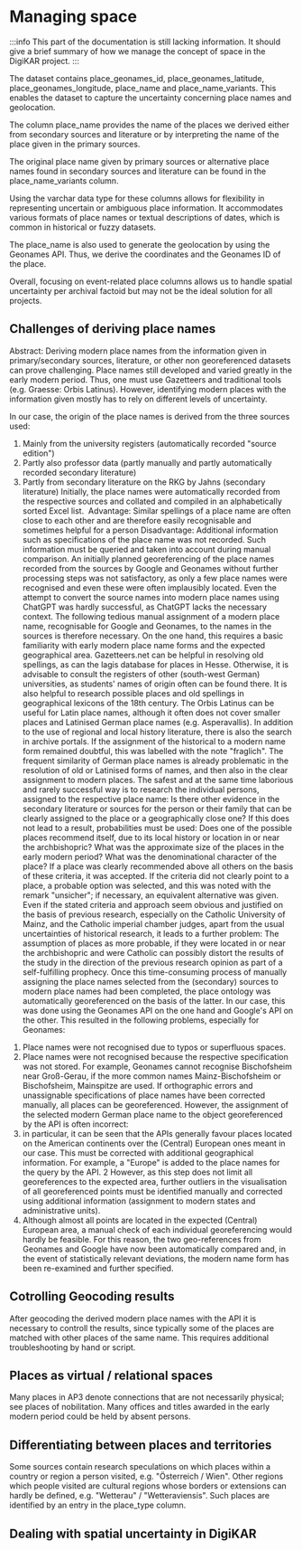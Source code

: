 # Managing space

:::info
This part of the documentation is still lacking information. It should give a brief summary of how we manage the concept of space in the DigiKAR project.
:::

The dataset contains place_geonames_id, place_geonames_latitude, place_geonames_longitude, place_name and place_name_variants. This enables the dataset to capture the uncertainty concerning place names and geolocation.

The column place_name provides the name of the places we derived either from secondary sources and literature or by interpreting the name of the place given in the primary sources.

The original place name given by primary sources or alternative place names found in secondary sources and literature can be found in the place_name_variants column.

Using the varchar data type for these columns allows for flexibility in representing uncertain or ambiguous place information. It accommodates various formats of place names or textual descriptions of dates, which is common in historical or fuzzy datasets.

The place_name is also used to generate the geolocation by using the Geonames API. Thus, we derive the coordinates and the Geonames ID of the place.

Overall, focusing on event-related place columns allows us to handle spatial uncertainty per archival factoid but may not be the ideal solution for all projects.

## Challenges of deriving place names

Abstract: Deriving modern place names from the information given in primary/secondary sources, literature, or other non georeferenced datasets can prove challenging. Place names still developed and varied greatly in the early modern period. Thus, one must use Gazetteers and traditional tools (e.g. Graesse: Orbis Latinus). However, identifying modern places with the information given mostly has to rely on different levels of uncertainty.

In our case, the origin of the place names is derived from the three sources used:
1) Mainly from the university registers (automatically recorded "source edition")
2) Partly also professor data (partly manually and partly automatically recorded secondary literature)
3) Partly from secondary literature on the RKG by Jahns (secondary literature)
Initially, the place names were automatically recorded from the respective sources and collated and compiled in an alphabetically sorted Excel list. 
Advantage: Similar spellings of a place name are often close to each other and are therefore easily recognisable and sometimes helpful for a person
Disadvantage: Additional information such as specifications of the place name was not recorded. Such information must be queried and taken into account during manual comparison.
An initially planned georeferencing of the place names recorded from the sources by Google and Geonames without further processing steps was not satisfactory, as only a few place names were recognised and even these were often implausibly located. Even the attempt to convert the source names into modern place names using ChatGPT was hardly successful, as ChatGPT lacks the necessary context. The following tedious manual assignment of a modern place name, recognisable for Google and Geonames, to the names in the sources is therefore necessary.
On the one hand, this requires a basic familiarity with early modern place name forms and the expected geographical area. Gazetteers.net can be helpful in resolving old spellings, as can the lagis database for places in Hesse. Otherwise, it is advisable to consult the registers of other (south-west German) universities, as students' names of origin often can be found there. It is also helpful to research possible places and old spellings in geographical lexicons of the 18th century. The Orbis Latinus can be useful for Latin place names, although it often does not cover smaller places and Latinised German place names (e.g. Asperavallis). In addition to the use of regional and local history literature, there is also the search in archive portals. If the assignment of the historical to a modern name form remained doubtful, this was labelled with the note "fraglich".
The frequent similarity of German place names is already problematic in the resolution of old or Latinised forms of names, and then also in the clear assignment to modern places. The safest and at the same time laborious and rarely successful way is to research the individual persons, assigned to the respective place name: Is there other evidence in the secondary literature or sources for the person or their family that can be clearly assigned to the place or a geographically close one? If this does not lead to a result, probabilities must be used: Does one of the possible places recommend itself, due to its local history or location in or near the archbishopric? What was the approximate size of the places in the early modern period? What was the denominational character of the place? If a place was clearly recommended above all others on the basis of these criteria, it was accepted. If the criteria did not clearly point to a place, a probable option was selected, and this was noted with the remark "unsicher"; if necessary, an equivalent alternative was given.
Even if the stated criteria and approach seem obvious and justified on the basis of previous research, especially on the Catholic University of Mainz, and the Catholic imperial chamber judges, apart from the usual uncertainties of historical research, it leads to a further problem: The assumption of places as more probable, if they were located in or near the archbishopric and were Catholic can possibly distort the results of the study in the direction of the previous research opinion as part of a self-fulfilling prophecy.
Once this time-consuming process of manually assigning the place names selected from the (secondary) sources to modern place names had been completed, the place ontology was automatically georeferenced on the basis of the latter. In our case, this was done using the Geonames API on the one hand and Google's API on the other. This resulted in the following problems, especially for Geonames:
1. Place names were not recognised due to typos or superfluous spaces.
2. Place names were not recognised because the respective specification was not stored. For example, Geonames cannot recognise Bischofsheim near Groß-Gerau, if the more common names Mainz-Bischofsheim or Bischofsheim, Mainspitze are used.
If orthographic errors and unassignable specifications of place names have been corrected manually, all places can be georeferenced. However, the assignment of the selected modern German place name to the object georeferenced by the API is often incorrect:
1. in particular, it can be seen that the APIs generally favour places located on the American continents over the (Central) European ones meant in our case. This must be corrected with additional geographical information. For example, a "Europe" is added to the place names for the query by the API.
2 However, as this step does not limit all georeferences to the expected area, further outliers in the visualisation of all georeferenced points must be identified manually and corrected using additional information (assignment to modern states and administrative units).
3. Although almost all points are located in the expected (Central) European area, a manual check of each individual georeferencing would hardly be feasible. For this reason, the two geo-references from Geonames and Google have now been automatically compared and, in the event of statistically relevant deviations, the modern name form has been re-examined and further specified.


## Cotrolling Geocoding results

After geocoding the derived modern place names with the API it is necessary to controll the results, since typically some of the places are matched with other places of the same name. This requires additional troubleshooting by hand or script.

## Places as virtual / relational spaces

Many places in AP3 denote connections that are not necessarily physical; see places of nobilitation. Many offices and titles awarded in the early modern period could be held by absent persons.

## Differentiating between places and territories

Some sources contain research speculations on which places within a country or region a person visited, e.g. "Österreich / Wien". Other regions which people visited are cultural regions whose borders or extensions can hardly be defined, e.g. "Wetterau" / "Wetteraviensis". Such places are identified by an entry in the place_type column.



## Dealing with spatial uncertainty in DigiKAR


